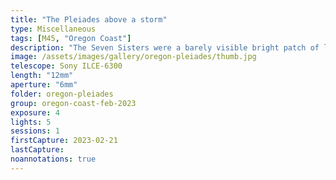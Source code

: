 ```yaml
---
title: "The Pleiades above a storm"
type: Miscellaneous
tags: [M45, "Oregon Coast"]
description: "The Seven Sisters were a barely visible bright patch of light I could just make out with my peripheral vision. A long camera exposure revealed M45: the Pleiades visible over the edge of a storm hovering directly over Gull Rock."
image: /assets/images/gallery/oregon-pleiades/thumb.jpg
telescope: Sony ILCE-6300
length: "12mm"
aperture: "6mm"
folder: oregon-pleiades
group: oregon-coast-feb-2023
exposure: 4
lights: 5
sessions: 1 
firstCapture: 2023-02-21
lastCapture:
noannotations: true
---
```

